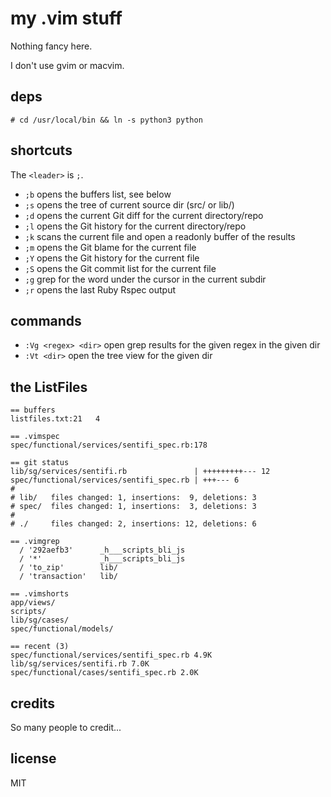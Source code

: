 
# my .vim stuff

Nothing fancy here.

I don't use gvim or macvim.


## deps

```
# cd /usr/local/bin && ln -s python3 python
```


## shortcuts

The `<leader>` is `;`.

* `;b` opens the buffers list, see below
* `;s` opens the tree of current source dir (src/ or lib/)
* `;d` opens the current Git diff for the current directory/repo
* `;l` opens the Git history for the current directory/repo
* `;k` scans the current file and open a readonly buffer of the results
* `;m` opens the Git blame for the current file
* `;Y` opens the Git history for the current file
* `;S` opens the Git commit list for the current file
* `;g` grep for the word under the cursor in the current subdir
* `;r` opens the last Ruby Rspec output


## commands

* `:Vg <regex> <dir>` open grep results for the given regex in the given dir
* `:Vt <dir>` open the tree view for the given dir


## the ListFiles

```
== buffers
listfiles.txt:21   4

== .vimspec
spec/functional/services/sentifi_spec.rb:178

== git status
lib/sg/services/sentifi.rb               | +++++++++--- 12
spec/functional/services/sentifi_spec.rb | +++--- 6
#
# lib/   files changed: 1, insertions:  9, deletions: 3
# spec/  files changed: 1, insertions:  3, deletions: 3
#
# ./     files changed: 2, insertions: 12, deletions: 6

== .vimgrep
  / '292aefb3'      _h___scripts_bli_js
  / '*'             _h___scripts_bli_js
  / 'to_zip'        lib/
  / 'transaction'   lib/

== .vimshorts
app/views/
scripts/
lib/sg/cases/
spec/functional/models/

== recent (3)
spec/functional/services/sentifi_spec.rb 4.9K
lib/sg/services/sentifi.rb 7.0K
spec/functional/cases/sentifi_spec.rb 2.0K
```


## credits

So many people to credit...


## license

MIT

